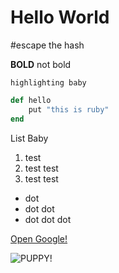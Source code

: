 # Hello World

\#escape the hash

**BOLD** not bold

```highlighting baby```

```rb
def hello
    put "this is ruby"
end
```

List Baby
1. test
2. test test
3. test test

- dot
- dot dot
- dot dot dot

[Open Google!](https://google.com)

![PUPPY!](https://place-puppy.com/400x400)